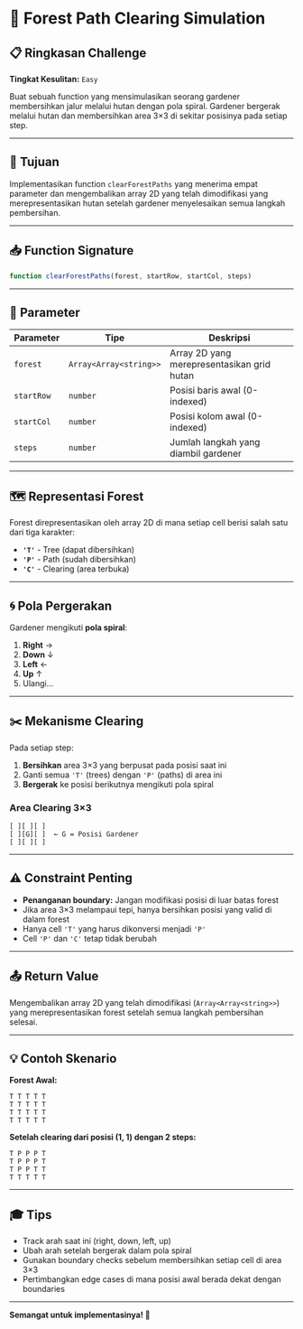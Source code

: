 # 🌲 Forest Path Clearing Simulation

## 📋 Ringkasan Challenge

**Tingkat Kesulitan:** `Easy`

Buat sebuah function yang mensimulasikan seorang gardener membersihkan jalur melalui hutan dengan pola spiral. Gardener bergerak melalui hutan dan membersihkan area 3×3 di sekitar posisinya pada setiap step.

---

## 🎯 Tujuan

Implementasikan function `clearForestPaths` yang menerima empat parameter dan mengembalikan array 2D yang telah dimodifikasi yang merepresentasikan hutan setelah gardener menyelesaikan semua langkah pembersihan.

---

## 📥 Function Signature

```javascript
function clearForestPaths(forest, startRow, startCol, steps)
```

---

## 🔧 Parameter

| Parameter | Tipe | Deskripsi |
|-----------|------|-----------|
| `forest` | `Array<Array<string>>` | Array 2D yang merepresentasikan grid hutan |
| `startRow` | `number` | Posisi baris awal (0-indexed) |
| `startCol` | `number` | Posisi kolom awal (0-indexed) |
| `steps` | `number` | Jumlah langkah yang diambil gardener |

---

## 🗺️ Representasi Forest

Forest direpresentasikan oleh array 2D di mana setiap cell berisi salah satu dari tiga karakter:

- **`'T'`** - Tree (dapat dibersihkan)
- **`'P'`** - Path (sudah dibersihkan)
- **`'C'`** - Clearing (area terbuka)

---

## 🌀 Pola Pergerakan

Gardener mengikuti **pola spiral**:

1. **Right** →
2. **Down** ↓
3. **Left** ←
4. **Up** ↑
5. Ulangi...

---

## ✂️ Mekanisme Clearing

Pada setiap step:

1. **Bersihkan** area 3×3 yang berpusat pada posisi saat ini
2. Ganti semua `'T'` (trees) dengan `'P'` (paths) di area ini
3. **Bergerak** ke posisi berikutnya mengikuti pola spiral

### Area Clearing 3×3

```
[ ][ ][ ]
[ ][G][ ]  ← G = Posisi Gardener
[ ][ ][ ]
```

---

## ⚠️ Constraint Penting

- **Penanganan boundary:** Jangan modifikasi posisi di luar batas forest
- Jika area 3×3 melampaui tepi, hanya bersihkan posisi yang valid di dalam forest
- Hanya cell `'T'` yang harus dikonversi menjadi `'P'`
- Cell `'P'` dan `'C'` tetap tidak berubah

---

## 📤 Return Value

Mengembalikan array 2D yang telah dimodifikasi (`Array<Array<string>>`) yang merepresentasikan forest setelah semua langkah pembersihan selesai.

---

## 💡 Contoh Skenario

**Forest Awal:**
```
T T T T T
T T T T T
T T T T T
T T T T T
```

**Setelah clearing dari posisi (1, 1) dengan 2 steps:**
```
T P P P T
T P P P T
T P P T T
T T T T T
```

---

## 🎓 Tips

- Track arah saat ini (right, down, left, up)
- Ubah arah setelah bergerak dalam pola spiral
- Gunakan boundary checks sebelum membersihkan setiap cell di area 3×3
- Pertimbangkan edge cases di mana posisi awal berada dekat dengan boundaries

---

**Semangat untuk implementasinya! 🚀**
